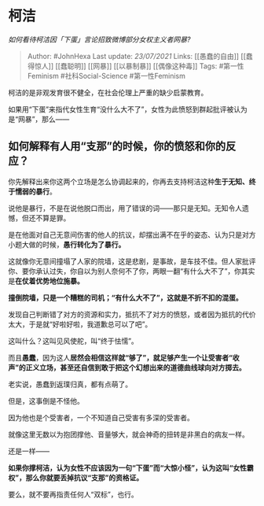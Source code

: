 # 柯洁
*如何看待柯洁因「下蛋」言论招致微博部分女权主义者网暴?*

> Author: #JohnHexa
Last update: *23/07/2021* 
Links: [[愚蠢的自由]] [[蠢得惊人]] [[蠢聪明]] [[网暴]] [[以暴制暴]] [[偶像这种毒]]
Tags: #第一性Feminism #社科Social-Science #第一性Feminism 

 
柯洁的是非观发育很不健全，在社会伦理上严重的缺少启蒙教育。

如果用“下蛋”来指代女性生育“没什么大不了”，女性为此愤怒到群起批评被认为是“网暴”，那么——

如何解释有人用“支那”的时候，你的愤怒和你的反应？
-------------------------

你先解释出来你这两个立场是怎么协调起来的，你再去支持柯洁这种**生于无知、终于懦弱的暴行**。

说他是暴行，不是在说他脱口而出，用了错误的词——那只是无知。无知令人遗憾，但还不算是罪。

是在他面对自己无意间伤害的他人的抗议，却摆出满不在乎的姿态、认为只是对方小题大做的时候，**愚行转化为了暴行。**

这就像你无意间撞塌了人家的院墙，这是悲剧，是事故，是车技不佳。但人家批评你、要你承认过失，你自以为别人奈何不了你，两眼一翻“有什么大不了”，你其实是**在仗着优势地位施暴。**

**撞倒院墙，只是一个糟糕的司机；“有什么大不了”，这就是不折不扣的混蛋。**

发现自己判断错了对方的资源和实力，抵抗不了对方的愤怒，或者因为抵抗的代价太大，于是就“好啦好啦，我道歉总可以了吧”。

这叫什么？这叫见风使舵，叫“终于怯懦”。

而且**愚蠢**，因为这人**居然会相信这样就“够了”，就足够产生一个让受害者“收声”的正义立场，甚至还自信到敢于把这个幻想出来的道德曲线球向对方掷去。**

老实说，愚蠢到返璞归真，都有点萌了。

  


但是，这事倒是不怪他。

因为他也是个受害者，一个不知道自己受害有多深的受害者。

就像这里无数以为抱团撑他、音量够大，就会神奇的扭转是非黑白的病友一样。

  


还是一样——

**如果你撑柯洁，认为女性不应该因为一句“下蛋”而“大惊小怪”，认为这叫“女性霸权”，那么你就要丢掉抗议“支那”的资格证。**

要么，就不要再指责任何人“双标”，也行。



